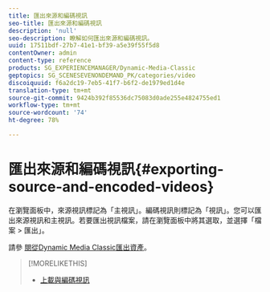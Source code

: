 ```yaml
---
title: 匯出來源和編碼視訊
seo-title: 匯出來源和編碼視訊
description: 'null'
seo-description: 瞭解如何匯出來源和編碼視訊。
uuid: 17511bdf-27b7-41e1-bf39-a5e39f55f5d8
contentOwner: admin
content-type: reference
products: SG_EXPERIENCEMANAGER/Dynamic-Media-Classic
geptopics: SG_SCENESEVENONDEMAND_PK/categories/video
discoiquuid: f6a2dc19-7eb5-41f7-b6f2-de1979ed1d4e
translation-type: tm+mt
source-git-commit: 9424b392f85536dc75083d0ade255e4824755ed1
workflow-type: tm+mt
source-wordcount: '74'
ht-degree: 78%

---
```



# 匯出來源和編碼視訊{#exporting-source-and-encoded-videos}

在瀏覽面板中，來源視訊標記為「主視訊」。編碼視訊則標記為「視訊」。您可以匯出來源視訊和主視訊。若要匯出視訊檔案，請在瀏覽面板中將其選取，並選擇「檔案 > 匯出」。

請參 [閱從Dynamic Media Classic匯出資產](exporting-assets-from-dmc.md#exporting-assets-from-dmc)。

>[!MORELIKETHIS]
>
>* [上載與編碼視訊](uploading-encoding-videos.md#uploading_and_encoding_videos)

